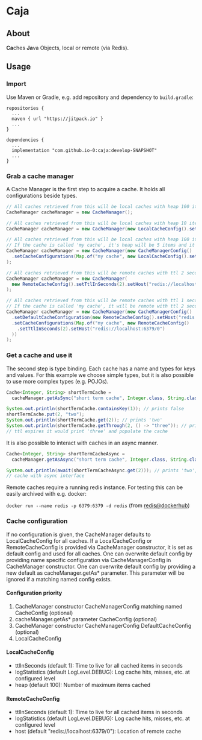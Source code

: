 # Caja

## About
**Ca**ches **Ja**va Objects, local or remote (via Redis).

## Usage
### Import
Use Maven or Gradle, e.g. add repository and dependency to `build.gradle`:
```Gradle
repositories {
  ...
  maven { url "https://jitpack.io" }
  ...
}
```
```Gradle
dependencies {
  ...
  implementation "com.github.io-0:caja:develop-SNAPSHOT"
  ...
}
```
### Grab a cache manager
A Cache Manager is the first step to acquire a cache. It holds all configurations beside types.
```Java
// All caches retrieved from this will be local caches with heap 100 items and ttl 1 second.
CacheManager cacheManager = new CacheManager();
```
```Java
// All caches retrieved from this will be local caches with heap 10 items and ttl 2 second.
CacheManager cacheManager = new CacheManager(new LocalCacheConfig().setHeap(10).setTtlInSeconds(2));
```
```Java
// All caches retrieved from this will be local caches with heap 100 items and ttl 1 second, with one exception:
// If the cache is called 'my cache', it's heap will be 5 items and it's ttl 2 seconds.
CacheManager cacheManager = new CacheManager(new CacheManagerConfig()
  .setCacheConfigurations(Map.of("my cache", new LocalCacheConfig().setHeap(5).setTtlInSeconds(2)))
);
```
```Java
// All caches retrieved from this will be remote caches with ttl 2 second.
CacheManager cacheManager = new CacheManager(
  new RemoteCacheConfig().setTtlInSeconds(2).setHost("redis://localhost:6379/0")
);
```
```Java
// All caches retrieved from this will be remote caches with ttl 1 second, with one exception:
// If the cache is called 'my cache', it will be remote with ttl 2 seconds.
CacheManager cacheManager = new CacheManager(new CacheManagerConfig()
  .setDefaultCacheConfiguration(new RemoteCacheConfig().setHost("redis://localhost:6379/0"))
  .setCacheConfigurations(Map.of("my cache", new RemoteCacheConfig()
    .setTtlInSeconds(2).setHost("redis://localhost:6379/0")
  ))
);
```
### Get a cache and use it
The second step is type binding. Each cache has a name and types for keys and values. For this example we choose simple types, but it is also possible to use more complex types (e.g. POJOs).
```Java
Cache<Integer, String> shortTermCache = 
  cacheManager.getAsSync("short term cache", Integer.class, String.class);

System.out.println(shortTermCache.containsKey(1)); // prints false
shortTermCache.put(2, "two");
System.out.println(shortTermCache.get(2)); // prints 'two'
System.out.println(shortTermCache.getThrough(2, () -> "three")); // prints 'two', after
// ttl expires it would print 'three' and populate the cache
```
It is also possible to interact with caches in an async manner.
```Java
Cache<Integer, String> shortTermCacheAsync = 
  cacheManager.getAsAsync("short term cache", Integer.class, String.class);

System.out.println(await(shortTermCacheAsync.get(2))); // prints 'two', same 
// cache with async interface
```

Remote caches require a running redis instance.
For testing this can be easily archived with e.g. docker:

`docker run --name redis -p 6379:6379 -d redis`
(from [redis@dockerhub](https://hub.docker.com/_/redis/)) 

### Cache configuration
If no configuration is given, the CacheManager defaults to LocalCacheConfig for all caches.
If a LocalCacheConfig or RemoteCacheConfig is provided via CacheManager constructor, it is set as default config and used for all caches.
One can overwrite default config by providing name specific configuration via CacheManagerConfig in CacheManager constructor.
One can overwrite default config by providing a new default as cacheManager.getAs* parameter. This parameter will be ignored if a matching named config exists.

#### Configuration priority
1. CacheManager constructor CacheManagerConfig matching named CacheConfig (optional)
2. cacheManager.getAs* parameter CacheConfig (optional)
3. CacheManager constructor CacheManagerConfig DefaultCacheConfig (optional)
4. LocalCacheConfig

#### LocalCacheConfig
* ttlInSeconds (default 1): Time to live for all cached items in seconds
* logStatistics (default LogLevel.DEBUG): Log cache hits, misses, etc. at configured level
* heap (default 100): Number of maximum items cached

#### RemoteCacheConfig
* ttlInSeconds (default 1): Time to live for all cached items in seconds
* logStatistics (default LogLevel.DEBUG): Log cache hits, misses, etc. at configured level
* host (default "redis://localhost:6379/0"): Location of remote cache
